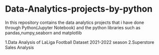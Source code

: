 # Data-Analytics-projects-by-python
In this repository contains the data analytics projects that i have done through Python(Jupyter Notebook) and the python libraries such as pandas,numpy,seaborn and matplotlib

1.Data Analysis of LaLiga Football Dataset 2021-2022 season
2.Superstore Sales Analysis
